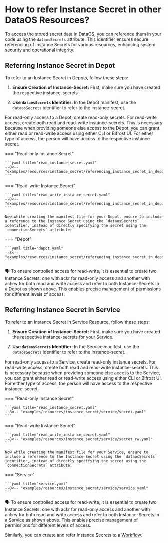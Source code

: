 # How to refer Instance Secret in other DataOS Resources?

To access the stored secret data in DataOS, you can reference them in your code using the `dataosSecrets` attribute. This identifier ensures secure referencing of Instance Secrets for various resources, enhancing system security and operational integrity.

## Referring Instance Secret in Depot

To refer to an Instance Secret in Depots, follow these steps:

1. **Ensure Creation of Instance-Secret:** First, make sure you have created the respective instance-secrets.

2. **Use `dataosSecrets` Identifier:** In the Depot manifest, use the `dataosSecrets` identifier to refer to the instance-secret.

For read-only access to a Depot, create read-only secrets. For read-write access, create both read and read-write instance-secrets. This is necessary because when providing someone else access to the Depot, you can grant either read or read-write access using either CLI or Bifrost UI. For either type of access, the person will have access to the respective instance-secret.

=== "Read-only Instance Secret"

    ```yaml title="read_instance_secret.yaml"
    --8<-- "examples/resources/instance_secret/referencing_instance_secret_in_depot/sample_secret_r.yaml"
    ```

=== "Read-write Instance Secret"

    ```yaml title="read_write_instance_secret.yaml"
    --8<-- "examples/resources/instance_secret/referencing_instance_secret_in_depot/sample_secret_rw.yaml"
    ```

    Now while creating the manifest file for your Depot, ensure to include a reference to the Instance Secret using the `dataosSecrets` identifier, instead of directly specifying the secret using the `connectionSecrets` attribute:

=== "Depot"

    ```yaml title="depot.yaml"
    --8<-- "examples/resources/instance_secret/referencing_instance_secret_in_depot/sample_depot.yaml"
    ```

<aside class="callout">

🗣️ To ensure controlled access for read-write, it is essential to create two Instance Secrets: one with acl:r for read-only access and another with acl:rw for both read and write access and refer to both Instance-Secrets in a Depot as shown above. This enables precise management of permissions for different levels of access.

</aside>

## Referring Instance Secret in Service

To refer to an Instance Secret in Service Resource, follow these steps:

1. **Ensure Creation of Instance-Secret:** First, make sure you have created the respective instance-secrets for your Service.

2. **Use `dataosSecrets` Identifier:** In the Service manifest, use the `dataosSecrets` identifier to refer to the instance-secret.

For read-only access to a Service, create read-only instance secrets. For read-write access, create both read and read-write instance-secrets. This is necessary because when providing someone else access to the Service, you can grant either read or read-write access using either CLI or Bifrost UI. For either type of access, the person will have access to the respective instance-secret.

=== "Read-only Instance Secret"

    ```yaml title="read_instance_secret.yaml"
    --8<-- "examples/resources/instance_secret/service/secret.yaml"
    ```

=== "Read-write Instance Secret"

    ```yaml title="read_write_instance_secret.yaml"
    --8<-- "examples/resources/instance_secret/service/secret_rw.yaml"
    ```

    Now while creating the manifest file for your Service, ensure to include a reference to the Instance Secret using the `dataosSecrets` identifier, instead of directly specifying the secret using the `connectionSecrets` attribute:

=== "Service"

    ```yaml title="service.yaml"
    --8<-- "examples/resources/instance_secret/service/service.yaml"
    ```

<aside class="callout">

🗣️ To ensure controlled access for read-write, it is essential to create two Instance Secrets: one with acl:r for read-only access and another with acl:rw for both read and write access and refer to both Instance-Secrets in a Service as shown above. This enables precise management of permissions for different levels of access.

</aside>

Similarly, you can create and refer Instance Secrets to a [Workflow](/resources/workflow/).